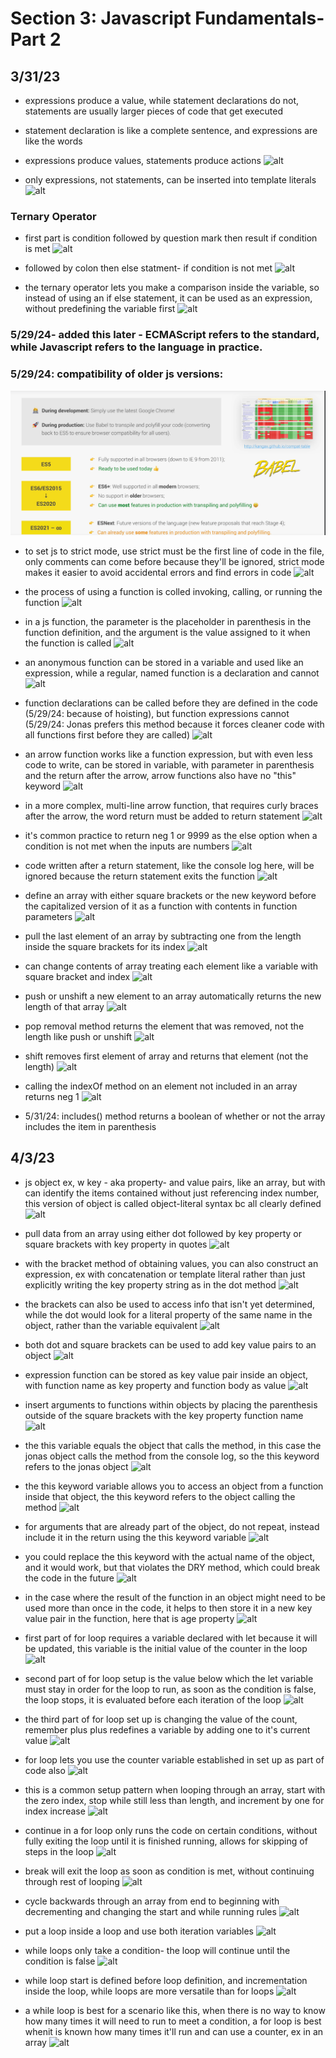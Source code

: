 # Section 3: Javascript Fundamentals- Part 2

## 3/31/23

- expressions produce a value, while statement declarations do not, statements are usually larger pieces of code that get executed
- statement declaration is like a complete sentence, and expressions are like the words
- expressions produce values, statements produce actions
![alt](images/03-js-fundamentals2/2023-03-31-1.png)

- only expressions, not statements, can be inserted into template literals
![alt](images/03-js-fundamentals2/2023-03-31-3.png)

### Ternary Operator

- first part is condition followed by question mark then result if condition is met
![alt](images/03-js-fundamentals2/2023-03-31-4a.png)

- followed by colon then else statment- if condition is not met
![alt](images/03-js-fundamentals2/2023-03-31-4b.png)

-  the ternary operator lets you make a comparison inside the variable, so instead of using an if else statement, it can be used as an expression, without predefining the variable first
![alt](images/03-js-fundamentals2/2023-03-31-5.png)

### 5/29/24- added this later - ECMAScript refers to the standard, while Javascript refers to the language in practice.

### 5/29/24: compatibility of older js versions:
![alt](images/03-js-fundamentals2/2024-05-29-01.png)

- to set js to strict mode, use strict must be the first line of code in the file, only comments can come before because they'll be ignored, strict mode makes it easier to avoid accidental errors and find errors in code
![alt](images/03-js-fundamentals2/2023-03-31-6.png)

- the process of using a function is colled invoking, calling, or running the function
![alt](images/03-js-fundamentals2/2023-03-31-8.png)

- in a js function, the parameter is the placeholder in parenthesis in the function definition, and the argument is the value assigned to it when the function is called
![alt](images/03-js-fundamentals2/2023-03-31-9.png)

- an anonymous function can be stored in a variable and used like an expression, while a regular, named function is a declaration and cannot
![alt](images/03-js-fundamentals2/2023-03-31-10.png)

- function declarations can be called before they are defined in the code (5/29/24: because of hoisting), but function expressions cannot (5/29/24: Jonas prefers this method because it forces cleaner code with all functions first before they are called)
![alt](images/03-js-fundamentals2/2023-03-31-11.png)

- an arrow function works like a function expression, but with even less code to write, can be stored in variable, with parameter in parenthesis and the return after the arrow, arrow functions also have no "this" keyword
![alt](images/03-js-fundamentals2/2023-03-31-12.png)

- in a more complex, multi-line arrow function, that requires curly braces after the arrow, the word return must be added to return statement
![alt](images/03-js-fundamentals2/2023-03-31-13.png)

- it's common practice to return neg 1 or 9999 as the else option when a condition is not met when the inputs are numbers
![alt](images/03-js-fundamentals2/2023-03-31-14.png)

- code written after a return statement, like the console log here, will be ignored because the return statement exits the function
![alt](images/03-js-fundamentals2/2023-03-31-15.png)

- define an array with either square brackets or the new keyword before the capitalized version of it as a function with contents in function parameters
![alt](images/03-js-fundamentals2/2023-03-31-16.png)

- pull the last element of an array by subtracting one from the length inside the square brackets for its index
![alt](images/03-js-fundamentals2/2023-03-31-17.png)

- can change contents of array treating each element like a variable with square bracket and index
![alt](images/03-js-fundamentals2/2023-03-31-18.png)

- push or unshift a new element to an array automatically returns the new length of that array
![alt](images/03-js-fundamentals2/2023-03-31-20.png)

- pop removal method returns the element that was removed, not the length like push or unshift 
![alt](images/03-js-fundamentals2/2023-03-31-21.png)

- shift removes first element of array and returns that element (not the length)
![alt](images/03-js-fundamentals2/2023-03-31-22.png)

- calling the indexOf method on an element not included in an array returns neg 1
![alt](images/03-js-fundamentals2/2023-03-31-23.png)

- 5/31/24: includes() method returns a boolean of whether or not the array includes the item in parenthesis

## 4/3/23

- js object ex, w key - aka property- and value pairs, like an array, but with can identify the items contained without just referencing index number, this version of object is called object-literal syntax bc all clearly defined
![alt](images/03-js-fundamentals2/2023-04-03-1.png)

- pull data from an array using either dot followed by key property or square brackets with key property in quotes
![alt](images/03-js-fundamentals2/2023-04-03-2.png)

- with the bracket method of obtaining values, you can also construct an expression, ex with concatenation or template literal rather than just explicitly writing the key property string as in the dot method
![alt](images/03-js-fundamentals2/2023-04-03-3.png)

- the brackets can also be used to access info that isn't yet determined, while the dot would look for a literal property of the same name in the object, rather than the variable equivalent
![alt](images/03-js-fundamentals2/2023-04-03-4.png)

- both dot and square brackets can be used to add key value pairs to an object
![alt](images/03-js-fundamentals2/2023-04-03-5.png)

- expression function can be stored as key value pair inside an object, with function name as key property and function body as value
![alt](images/03-js-fundamentals2/2023-04-03-6.png)

- insert arguments to functions within objects by placing the parenthesis outside of the square brackets with the key property function name
![alt](images/03-js-fundamentals2/2023-04-03-7.png)

- the this variable equals the object that calls the method, in this case the jonas object calls the method from the console log, so the this keyword refers to the jonas object
![alt](images/03-js-fundamentals2/2023-04-03-8a.png)

- the this keyword variable allows you to access an object from a function inside that object, the this keyword refers to the object calling the method
![alt](images/03-js-fundamentals2/2023-04-03-8b.png)

- for arguments that are already part of the object, do not repeat, instead include it in the return using the this keyword variable
![alt](images/03-js-fundamentals2/2023-04-03-8c.png)

- you could replace the this keyword with the actual name of the object, and it would work, but that violates the DRY method, which could break the code in the future
![alt](images/03-js-fundamentals2/2023-04-03-8d.png)

- in the case where the result of the function in an object might need to be used more than once in the code, it helps to then store it in a new key value pair in the function, here that is age property
![alt](images/03-js-fundamentals2/2023-04-03-9.png)

- first part of for loop requires a variable declared with let because it will be updated, this variable is the initial value of the counter in the loop
![alt](images/03-js-fundamentals2/2023-04-03-10a.png)

- second part of for loop setup is the value below which the let variable must stay in order for the loop to run, as soon as the condition is false, the loop stops, it is evaluated before each iteration of the loop
![alt](images/03-js-fundamentals2/2023-04-03-10b.png)

- the third part of for loop set up is changing the value of the count, remember plus plus redefines a variable by adding one to it's current value
![alt](images/03-js-fundamentals2/2023-04-03-10c.png)

- for loop lets you use the counter variable established in set up as part of code also
![alt](images/03-js-fundamentals2/2023-04-03-10d.png)

- this is a common setup pattern when looping through an array, start with the zero index, stop while still less than length, and increment by one for index increase
![alt](images/03-js-fundamentals2/2023-04-03-11.png)

- continue in a for loop only runs the code on certain conditions, without fully exiting the loop until it is finished running, allows for skipping of steps in the loop
![alt](images/03-js-fundamentals2/2023-04-03-12.png)

- break will exit the loop as soon as condition is met, without continuing through rest of looping
![alt](images/03-js-fundamentals2/2023-04-03-13.png)

- cycle backwards through an array from end to beginning with decrementing and changing the start and while running rules
![alt](images/03-js-fundamentals2/2023-04-03-14.png)

- put a loop inside a loop and use both iteration  variables
![alt](images/03-js-fundamentals2/2023-04-03-15.png)

- while loops only take a condition- the loop will continue until the condition is false
![alt](images/03-js-fundamentals2/2023-04-03-16a.png)

- while loop start is defined before loop definition, and incrementation inside the loop, while loops are more versatile than for loops
![alt](images/03-js-fundamentals2/2023-04-03-16b.png)

- a while loop is best for a scenario like this, when there is no way to know how many times it will need to run to meet a condition, a for loop is best whenit is known how many times it'll run and can use a counter, ex in an array
![alt](images/03-js-fundamentals2/2023-04-03-17.png)
